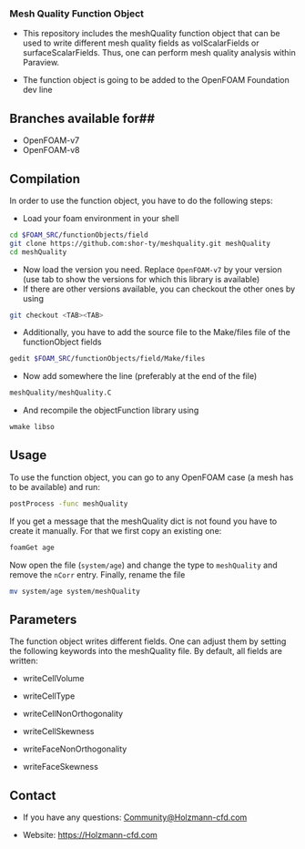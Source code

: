 ### Mesh Quality Function Object ###

* This repository includes the meshQuality function object that can be used to write different mesh quality fields as volScalarFields or surfaceScalarFields. Thus, one can perform mesh quality analysis within Paraview.

* The function object is going to be added to the OpenFOAM Foundation dev line

## Branches available for##
* OpenFOAM-v7
* OpenFOAM-v8

## Compilation ##

In order to use the function object, you have to do the following steps:

* Load your foam environment in your shell

```bash
cd $FOAM_SRC/functionObjects/field
git clone https://github.com:shor-ty/meshquality.git meshQuality
cd meshQuality
```

* Now load the version you need. Replace `OpenFOAM-v7` by your version (use tab to show the versions for which this library is available)
* If there are other versions available, you can checkout the other ones by using

```bash
git checkout <TAB><TAB>
```

* Additionally, you have to add the source file to the Make/files file of the functionObject fields

```bash
gedit $FOAM_SRC/functionObjects/field/Make/files
```

* Now add somewhere the line (preferably at the end of the file)

```bash
meshQuality/meshQuality.C
```

* And recompile the objectFunction library using

```bash
wmake libso
```

## Usage ##
To use the function object, you can go to any OpenFOAM case (a mesh has to be available) and run:

```bash
postProcess -func meshQuality
```

If you get a message that the meshQuality dict is not found you have to create it manually. For that we first copy an existing one:

```bash
foamGet age
```

Now open the file (`system/age`) and change the type to `meshQuality` and remove the `nCorr` entry. Finally, rename the file

```bash
mv system/age system/meshQuality
```


## Parameters ##
The function object writes different fields. One can adjust them by setting the following keywords into the meshQuality file. By default, all fields are written:

 * writeCellVolume

 * writeCellType

 * writeCellNonOrthogonality

 * writeCellSkewness

 * writeFaceNonOrthogonality

 * writeFaceSkewness


## Contact ##

* If you have any questions: Community@Holzmann-cfd.com

* Website: https://Holzmann-cfd.com
